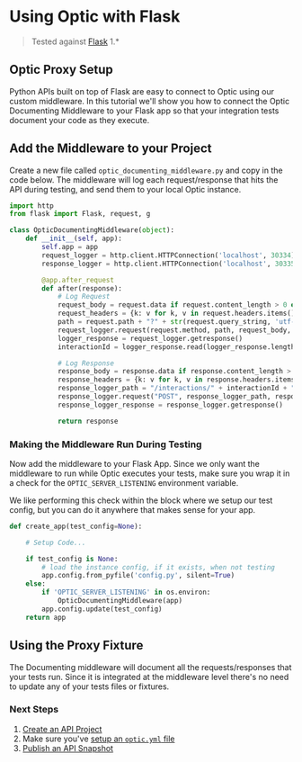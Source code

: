 # Using Optic with Flask

> Tested against [Flask](http://flask.pocoo.org/) 1.*

## Optic Proxy Setup
Python APIs built on top of Flask are easy to connect to Optic using our custom middleware. In this tutorial we'll show you how to connect the Optic Documenting Middleware to your Flask app so that your integration tests document your code as they execute. 

## Add the Middleware to your Project
Create a new file called `optic_documenting_middleware.py` and copy in the code below. The middleware will log each request/response that hits the API during testing, and send them to your local Optic instance. 

```python
import http
from flask import Flask, request, g

class OpticDocumentingMiddleware(object):
    def __init__(self, app):
        self.app = app
        request_logger = http.client.HTTPConnection('localhost', 30334)
        response_logger = http.client.HTTPConnection('localhost', 30335)

        @app.after_request
        def after(response):
            # Log Request
            request_body = request.data if request.content_length > 0 else None
            request_headers = {k: v for k, v in request.headers.items()}
            path = request.path + "?" + str(request.query_string, 'utf-8')
            request_logger.request(request.method, path, request_body, request_headers)
            logger_response = request_logger.getresponse()
            interactionId = logger_response.read(logger_response.length).decode("utf-8")

            # Log Response
            response_body = response.data if response.content_length > 0 else None
            response_headers = {k: v for k, v in response.headers.items()}
            response_logger_path = "/interactions/" + interactionId + "/status/" + str(response.status_code)
            response_logger.request("POST", response_logger_path, response_body, response_headers)
            response_logger_response = response_logger.getresponse()

            return response
```

### Making the Middleware Run During Testing
Now add the middleware to your Flask App. Since we only want the middleware to run while Optic executes your tests, make sure you wrap it in a check for the `OPTIC_SERVER_LISTENING` environment variable.

We like performing this check within the block where we setup our test config, but you can do it anywhere that makes sense for your app. 
```python
def create_app(test_config=None):

    # Setup Code...

    if test_config is None:
        # load the instance config, if it exists, when not testing
        app.config.from_pyfile('config.py', silent=True)
    else:
        if 'OPTIC_SERVER_LISTENING' in os.environ:
            OpticDocumentingMiddleware(app)
        app.config.update(test_config)
    return app
``` 

## Using the Proxy Fixture
The Documenting middleware will document all the requests/responses that your tests run. Since it is integrated at the middleware level there's no need to update any of your tests files or fixtures. 

### Next Steps
1. [Create an API Project](setup/adding-apis.md)
2. Make sure you've [setup an `optic.yml` file](setup/project-setup.md)
3. [Publish an API Snapshot](setup/publishing-snapshots.md)
